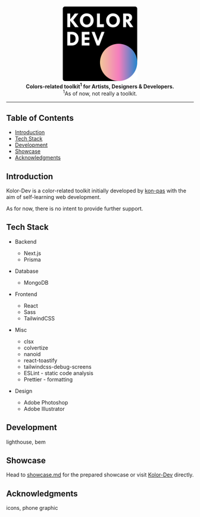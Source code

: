<p align="center">
  <a href="https://kolor-dev.vercel.app/" target="_blank">
    <picture>
      <source
        media="(prefers-color-scheme: dark)"
        srcset="/showcase/assets/kolor_dev_logo_0.svg"
      />
      <source
        media="(prefers-color-scheme: light)"
        srcset="/showcase/assets/kolor_dev_logo_0_light.svg"
      />
      <img
        alt="Kolor-Dev"
        title="Kolor-Dev"
        src="/showcase/assets/kolor_dev_logo_0.svg"
        width="200"
        style="max-width: 100%;"
      />
    </picture>
  </a>
  <br />

  <b align="center">
    Colors-related toolkit<sup>1</sup> for Artists, Designers & Developers.
  </b>
  <br />
  <span><sup>1</sup>As of now, not really a toolkit.</span>
</p>

---

## Table of Contents <!-- omit in toc -->

- [Introduction](#introduction)
- [Tech Stack](#tech-stack)
- [Development](#development)
- [Showcase](#showcase)
- [Acknowledgments](#acknowledgments)

## Introduction

Kolor-Dev is a color-related toolkit initially developed by
[kon-pas](https://github.com/kon-pas) with the aim of self-learning web
development.

As for now, there is no intent to provide further support.

## Tech Stack

- Backend
  - Next.js
  - Prisma
  
- Database
  - MongoDB

- Frontend
  - React
  - Sass
  - TailwindCSS

- Misc
  - clsx
  - colvertize
  - nanoid
  - react-toastify
  - tailwindcss-debug-screens
  - ESLint - static code analysis
  - Prettier - formatting

- Design
  - Adobe Photoshop
  - Adobe Illustrator

## Development

lighthouse, bem

## Showcase

Head to [showcase.md](/showcase/showcase.md) for the prepared showcase or visit
[Kolor-Dev](https://kolor-dev.vercel.app/) directly.

## Acknowledgments

icons, phone graphic
